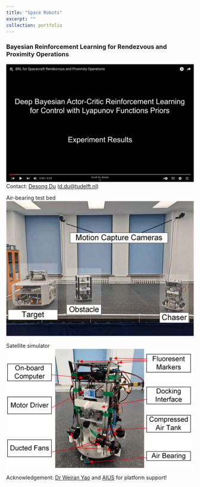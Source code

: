 ```yaml
---
title: "Space Robots"
excerpt: ""
collection: portfolio
---
```


###  Bayesian Reinforcement Learning for Rendezvous and Proximity Operations

[![Watch the video](/images/space_robot_youtube1.png)](https://www.youtube.com/playlist?list=PLPE5-2sIdTlgU1CIqZVtBp1PhUg9SD1qM)
Contact: [Desong Du](https://scholar.google.com/citations?user=8P1k52MAAAAJ&hl=en) (d.du@tudelft.nl)

Air-bearing test bed
<img src='/images/space_overview2.png'> 

Satellite simulator
<img src='/images/space_spacecraft.png'>

Acknowledgement: [Dr Weiran Yao](https://scholar.google.com/citations?user=4urvR3YAAAAJ&hl=en) and [AIUS](http://aius.hit.edu.cn/) for platform support!







